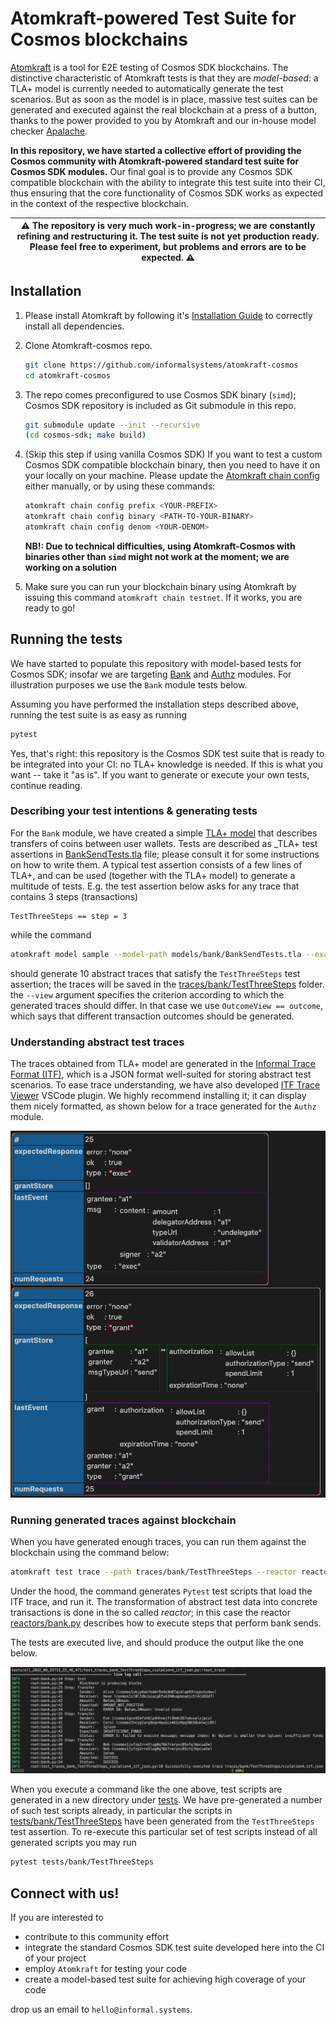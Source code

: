Atomkraft-powered Test Suite for Cosmos blockchains
===

[Atomkraft](https://github.com/informalsystems/atomkraft) is a tool for E2E testing of Cosmos SDK blockchains. The distinctive characteristic of Atomkraft tests is that they are _model-based_: a TLA+ model is currently needed to automatically generate the test scenarios. But as soon as the model is in place, massive test suites can be generated and executed against the real blockchain at a press of a button, thanks to the power provided to you by Atomkraft and our in-house model checker [Apalache](https://apalache.informal.systems).

**In this repository, we have started a collective effort of providing the Cosmos community with Atomkraft-powered standard test suite for Cosmos SDK modules.** Our final goal is to provide any Cosmos SDK compatible blockchain with the ability to integrate this test suite into their CI, thus ensuring that the core functionality of Cosmos SDK works as expected in the context of the respective blockchain.

| ⚠️ The repository is very much work-in-progress; we are constantly refining and restructuring it. **The test suite is not yet production ready.** Please feel free to experiment, but problems and errors are to be expected. ⚠️ |
| ---------------------------------------------------------------------------------------------- |

## Installation

1. Please install Atomkraft by following it's [Installation Guide](https://github.com/informalsystems/atomkraft/blob/dev/INSTALLATION.md) to correctly install all dependencies.

2. Clone Atomkraft-cosmos repo.
    ```sh
    git clone https://github.com/informalsystems/atomkraft-cosmos
    cd atomkraft-cosmos
    ```

3. The repo comes preconfigured to use Cosmos SDK binary (`simd`); Cosmos SDK repository is included as Git submodule in this repo.
    ```sh
    git submodule update --init --recursive
    (cd cosmos-sdk; make build)
    ```

4. (Skip this step if using vanilla Cosmos SDK) If you want to test a custom Cosmos SDK compatible blockchain binary, then you need to have it on your locally on your machine. Please update the [Atomkraft chain config](chain.toml) either manually, or by using these commands:
    ```sh
    atomkraft chain config prefix <YOUR-PREFIX>
    atomkraft chain config binary <PATH-TO-YOUR-BINARY>
    atomkraft chain config denom <YOUR-DENOM>
    ```

    **NB!: Due to technical difficulties, using Atomkraft-Cosmos with binaries other than `simd` might not work at the moment; we are working on a solution** 

5. Make sure you can run your blockchain binary using Atomkraft by issuing this command `atomkraft chain testnet`. If it works, you are ready to go!

## Running the tests

We have started to populate this repository with model-based tests for Cosmos SDK; insofar we are targeting [Bank](https://github.com/cosmos/cosmos-sdk/tree/main/x/bank) and [Authz](https://github.com/cosmos/cosmos-sdk/tree/main/x/authz) modules. For illustration purposes we use the `Bank` module tests below.

Assuming you have performed the installation steps described above, running the test suite is as easy as running

```sh
pytest
```

Yes, that's right: this repository is the Cosmos SDK test suite that is ready to be integrated into your CI: no TLA+ knowledge is needed. If this is what you want -- take it "as is". If you want to generate or execute your own tests, continue reading.

### Describing your test intentions & generating tests

For the `Bank` module, we have created a simple [TLA+ model](models/bank/BankSend.tla) that describes transfers of coins between user wallets. Tests are described as _TLA+ test assertions in [BankSendTests.tla](models/bank/BankSendTests.tla) file; please consult it for some instructions on how to write them. A typical test assertion consists of a few lines of TLA+, and can be used (together with the TLA+ model) to generate a multitude of tests. E.g. the test assertion below asks for any trace that contains 3 steps (transactions)

```tla
TestThreeSteps == step = 3
```


while the command

```sh
atomkraft model sample --model-path models/bank/BankSendTests.tla --examples TestThreeSteps --traces-dir traces/bank --max_error=10 --view=TestThreeSteps == step = 3
```

should generate 10 abstract traces that satisfy the `TestThreeSteps` test assertion; the traces will be saved in the [traces/bank/TestThreeSteps](traces/bank/TestThreeSteps/) folder. the `--view` argument specifies the criterion according to which the generated traces should differ. In that case we use `OutcomeView == outcome`, which says that different transaction outcomes should be generated.


### Understanding abstract test traces

The traces obtained from TLA+ model are generated in the [Informal Trace Format (ITF)](https://apalache.informal.systems/docs/adr/015adr-trace.html), which is a JSON format well-suited for storing abstract test scenarios. To ease trace understanding, we have also developed [ITF Trace Viewer](https://marketplace.visualstudio.com/items?itemName=informal.itf-trace-viewer) VSCode plugin. We highly recommend installing it; it can display them nicely formatted, as shown below for a trace generated for the `Authz` module.

![Authz ITF Trace View](docs/ITF-Trace-Viewer.png)

### Running generated traces against blockchain

When you have generated enough traces, you can run them against the blockchain using the command below:

```sh
atomkraft test trace --path traces/bank/TestThreeSteps --reactor reactors/bank.py --keypath action.tag
```

Under the hood, the command generates `Pytest` test scripts that load the ITF trace, and run it. The transformation of abstract test data into concrete transactions is done in the so called _reactor_; in this case the reactor [reactors/bank.py](reactors/bank.py) describes how to execute steps that perform bank sends.

The tests are executed live, and should produce the output like the one below.

![Live test output](docs/Live-Test-Output.png)


When you execute a command like the one above, test scripts are generated in a new directory under [tests](tests/). We have pre-generated a number of such test scripts already, in particular the scripts in [tests/bank/TestThreeSteps](tests/bank/TestThreeSteps/) have been generated from the `TestThreeSteps` test assertion. To re-execute this particular set of test scripts instead of all generated scripts you may run

```sh
pytest tests/bank/TestThreeSteps
```

## Connect with us!

If you are interested to 
- contribute to this community effort
- integrate the standard Cosmos SDK test suite developed here into the CI of your project
- employ `Atomkraft` for testing your code
- create a model-based test suite for achieving high coverage of your code

drop us an email to `hello@informal.systems`.
